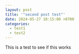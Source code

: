```yaml
---
layout: post
title: '"second post test"'
date: 2024-05-27 10:15:00 +0700
categories:
  - test1
  - test2
---
```



This is a test to see if this works